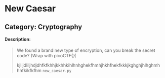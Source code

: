 # New Caesar
## Category: Cryptography

#### Description:
> We found a brand new type of encryption, can you break the secret code? (Wrap with picoCTF{})
> 
> kjlijdliljhdjdhfkfkhhjkkhhkihlhnhghekfhmhjhkhfhekfkkkjkghghjhlhghmhhhfkikfkfhm `new_caesar.py`
